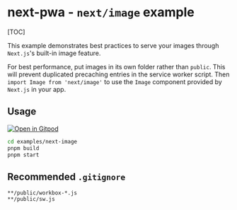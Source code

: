 # next-pwa - `next/image` example

[TOC]

This example demonstrates best practices to serve your images through `Next.js`'s built-in image feature.

For best performance, put images in its own folder rather than `public`. This will prevent duplicated precaching entries in the service worker script. Then `import Image from 'next/image'` to use the `Image` component provided by `Next.js` in your app.

## Usage

[![Open in Gitpod](https://img.shields.io/badge/Open%20In-Gitpod.io-%231966D2?style=for-the-badge&logo=gitpod)](https://gitpod.io/#https://github.com/DuCanhGH/next-pwa/)

```bash
cd examples/next-image
pnpm build
pnpm start
```

## Recommended `.gitignore`

```gitignore
**/public/workbox-*.js
**/public/sw.js
```
